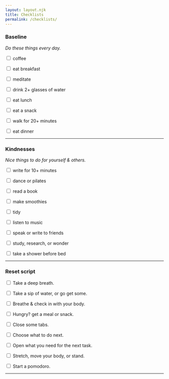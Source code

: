 ```yaml
---
layout: layout.njk
title: Checklists
permalink: /checklists/
---
```


### Baseline

_Do these things every day._

<form class="">
    <p>
        <input type="checkbox" id="coffee">
        <label for="coffee">coffee</label>
    </p>
    <p>
        <input type="checkbox" id="breakfast">
        <label for="breakfast">eat breakfast</label>
    </p>
    <p>
        <input type="checkbox" id="meditate">
        <label for="meditate">meditate</label>
    </p>
    <p>
        <input type="checkbox" id="water">
        <label for="water">drink 2+ glasses of water</label>
    </p>
    <p>
        <input type="checkbox" id="lunch">
        <label for="lunch">eat lunch</label>
    </p>
    <p>
        <input type="checkbox" id="snack">
        <label for="snack">eat a snack</label>
    </p>
    <p>
        <input type="checkbox" id="walk">
        <label for="walk">walk for 20+ minutes</label>
    </p>
    <p>
        <input type="checkbox" id="dinner">
        <label for="dinner">eat dinner</label>
    </p>
</form>

-------

### Kindnesses

_Nice things to do for yourself & others._

<form>
    <p>
        <input type="checkbox" id="write">
        <label for="write">write for 10+ minutes</label>
    </p>
    <p>
        <input type="checkbox" id="move">
        <label for="move">dance or pilates</label>
    </p>
    <p>
        <input type="checkbox" id="read">
        <label for="read">read a book</label>
    </p>
    <p>
        <input type="checkbox" id="smoothie">
        <label for="smoothie">make smoothies</label>
    </p>
    <p>
        <input type="checkbox" id="tidy">
        <label for="tidy">tidy</label>
    </p>
    <p>
        <input type="checkbox" id="music">
        <label for="music">listen to music</label>
    </p>
    <p>
        <input type="checkbox" id="friends">
        <label for="friends">speak or write to friends</label>
    </p>
    <p>
        <input type="checkbox" id="curiosity">
        <label for="curiosity">study, research, or wonder</label>
    </p>
    <p>
        <input type="checkbox" id="shower">
        <label for="shower">take a shower before bed</label>
    </p>
</form>

-------

### Reset script

<form>
    <p>
        <input type="checkbox" id="breathe">
        <label for="breathe">Take a deep breath.</label>
    </p>
    <p>
        <input type="checkbox" id="water">
        <label for="water">Take a sip of water, or go get some.</label>
    </p>
    <p>
        <input type="checkbox" id="checkin">
        <label for="checkin">Breathe & check in with your body.</label>
    </p>
    <p>
        <input type="checkbox" id="food">
        <label for="food">Hungry? get a meal or snack.</label>
    </p>
    <p>
        <input type="checkbox" id="closetabs">
        <label for="closetabs">Close some tabs.</label>
    </p>
    <p>
        <input type="checkbox" id="choose">
        <label for="choose">Choose what to do next.</label>
    </p>
    <p>
        <input type="checkbox" id="prep">
        <label for="prep">Open what you need for the next task.</label>
    </p>
    <p>
        <input type="checkbox" id="stretch">
        <label for="stretch">Stretch, move your body, or stand.</label>
    </p>
    <p>
        <input type="checkbox" id="pomo">
        <label for="pomo">Start a pomodoro.</label>
    </p>
</form>

------
